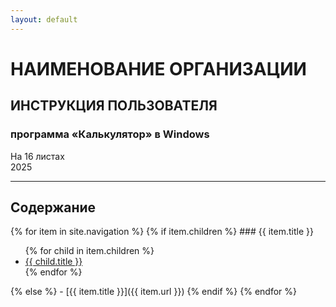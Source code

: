 ```yaml
---
layout: default
---
```


# НАИМЕНОВАНИЕ ОРГАНИЗАЦИИ  
## ИНСТРУКЦИЯ ПОЛЬЗОВАТЕЛЯ  
### программа «Калькулятор» в Windows  
На 16 листах  
2025

---

## Содержание

{% for item in site.navigation %}
  {% if item.children %}
    ### {{ item.title }}
    <ul>
    {% for child in item.children %}
      <li><a href="{{ child.url }}">{{ child.title }}</a></li>
    {% endfor %}
    </ul>
  {% else %}
    - [{{ item.title }}]({{ item.url }})
  {% endif %}
{% endfor %}
